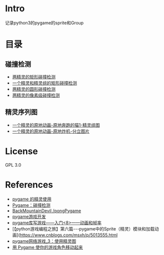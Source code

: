 # Intro
记录python3的pygame的sprite和Group
# 目录
## 碰撞检测
- [两精灵的矩形碰撞检测](./cle_rect.py)
- [一个精灵和精灵组的矩形碰撞检测](./cle_rectg.py)
- [两精灵的圆形碰撞检测](./cle_circle.py)
- [两精灵的像素级碰撞检测](./cle_pixel.py)
## 精灵序列图
- [一个精灵的原地动画-原地奔跑的猫1-精灵组图](./sp_mv1.py)
- [一个精灵的原地动画-原地炸机-分立图片](./sp_mv2.py)
# License
GPL 3.0

# References
- [pygame 的精灵使用](https://www.cnblogs.com/liquancai/p/13256388.html)
- [Pygame：碰撞检测](https://blog.csdn.net/w15977858408/article/details/104277609)
- [ BackMountainDevil /pongPygame ](https://github.com/BackMountainDevil/pongPygame)
- [pygame游戏开发](https://blog.csdn.net/u014663232/category_9569975.html)
- [pygame库写游戏——入门<8>——动画和帧率](https://blog.csdn.net/weixin_40497712/article/details/78763922)
- [【python游戏编程之旅】第六篇---pygame中的Sprite（精灵）模块和加载动画](https://www.cnblogs.com/msxh/p/5013555.html
- [pygame网络游戏_3：使用精灵图](https://blog.csdn.net/qq_39687901/article/details/88422493)
- [用 Pygame 使你的游戏角色移动起来](https://linux.cn/article-10874-1.html)
